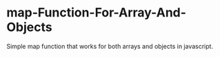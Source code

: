 # map-Function-For-Array-And-Objects
Simple map function that works for both arrays and objects in javascript.
